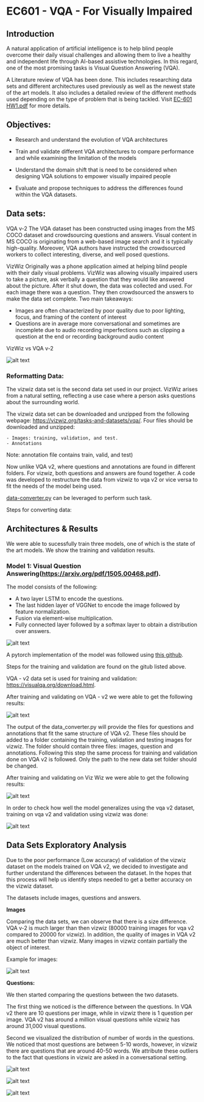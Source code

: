 # EC601 - VQA - For Visually Impaired

## Introduction 

A natural application of artificial intelligence is to help blind people overcome their daily visual challenges and allowing them to live a healthy and independent life through AI-based assistive technologies. In this regard, one of the most promising tasks is Visual Question Answering (VQA).

A Literature review of VQA has been done. This includes researching data sets and different architectures used previously as well as the newest state of the art models. It also includes a detailed review of the different methods used depending on the type of problem that is being tackled. Visit [EC-601 HW1.pdf](https://github.com/mkhalil1998/EC601_Group_Project/blob/main/EC-601%20HW1.pdf) for more details. 

## Objectives:

- Research and understand the evolution of VQA architectures

- Train and validate different VQA architectures to compare performance and while examining the limitation of the models

- Understand the domain shift that is need to be considered when designing VQA solutions to empower visually impaired  people 

- Evaluate and propose techniques to address the differences  found within the VQA datasets.


## Data sets:

VQA v-2 
The VQA dataset has been constructed using images from the MS COCO dataset and crowdsourcing questions and answers. Visual content in MS COCO is originating from a web-based image search and it is typically high-quality. Moreover, VQA authors have instructed the crowdsourced workers to collect interesting, diverse, and well posed questions.

VizWiz
Originally was a phone application aimed at helping blind people with their daily visual problems. VizWiz was allowing visually impaired users to take a picture, ask verbally a question that they would like answered about the picture. After it shut down, the data was collected and used. For each image there was a question. They then crowdsourced the answers to make the data set complete. Two main takeaways: 

 - Images are often characterized by poor quality due to poor lighting, focus, and framing of the content of interest
 - Questions are in average more conversational and sometimes are incomplete due to audio recording imperfections such as clipping a question at the end or recording background audio content

VizWiz vs VQA v-2

![alt text](https://github.com/mkhalil1998/EC601_Group_Project/blob/main/Images/Comparison.png)


### Reformatting Data:

The vizwiz data set is the second data set used in our project. VizWiz arises from a natural setting, reflecting a use case where a person asks questions about the surrounding world. 

The vizwiz data set can be downloaded and unzipped from the following webpage: https://vizwiz.org/tasks-and-datasets/vqa/.
Four files should be downloaded and unzipped: 

    - Images: training, validation, and test. 
    - Annotations
    
Note: annotation file contains train, valid, and test)

Now unlike VQA v2, where questions and annotations are found in different folders. For vizwiz, both questions and answers are found together. A code was developed to restructure the data from vizwiz to vqa v2 or vice versa to fit the needs of the model being used. 

[data-converter.py](https://github.com/mkhalil1998/EC601_Group_Project/blob/main/data-converter.py) can be leveraged to perform such task.

Steps for converting data: 


## Architectures & Results


We were able to sucessfully train three models, one of which is the state of the art models. We show the training and validation results.

### Model 1: Visual Question Answering(https://arxiv.org/pdf/1505.00468.pdf).

  The model consists of the following: 
  - A two layer LSTM to encode the questions.
  - The last hidden layer of VGGNet to encode the image followed by feature normalization. 
  - Fusion via element-wise multiplication.
  - Fully connected layer followed by a softmax layer to obtain a distribution over answers.

![alt text]( https://github.com/mkhalil1998/EC601_Group_Project/blob/main/Images/Architecture_1.png)


  A pytorch implementation of the model was followed using [this github](https://github.com/tbmoon/basic_vqa). 
  
  Steps for the training and validation are found on the gitub listed above. 
  
  VQA - v2 data set is used for training and validation: https://visualqa.org/download.html.

  After training and validating on VQA - v2 we were able to get the following results: 
  
  ![alt text](https://github.com/mkhalil1998/EC601_Group_Project/blob/main/Images/train_val_basic_vqa.png)


The output of the data_converter.py will provide the files for questions and annotations that fit the same structure of VQA v2. These files should be added to a folder containing the training, validation and testing images for vizwiz. The folder should contain three files: images, question and annotations. Following this step the same process for training and validation done on VQA v2 is followed. Only the path to the new data set folder should be changed. 

After training and validating on Viz Wiz we were able to get the following results: 
  
![alt text](https://github.com/mkhalil1998/EC601_Group_Project/blob/main/Images/train_vizwiz_basicvqa.png)


In order to check how well the model generalizes using the vqa v2 dataset, training on vqa v2 and validation using vizwiz was done: 

![alt text](https://github.com/mkhalil1998/EC601_Group_Project/blob/main/Images/val_vizwiz.png)

## Data Sets Exploratory Analysis 

Due to the poor performance (Low accuracy) of validation of the vizwiz dataset on the models trained on VQA v2, we decided to investigate and further understand the differences between the dataset. In the hopes that this process will help us identify steps needed to get a better accuracy on the vizwiz dataset. 

The datasets include images, questions and answers. 

**Images** 

Comparing the data sets, we can observe that there is a size difference. VQA v-2 is much larger than then vizwiz (80000 training images for vqa v2 compared to 20000 for vizwiz). In addition, the quality of images in VQA v2 are much better than vizwiz. Many images in vizwiz contain partially the object of interest. 

Example for images:

![alt text](https://github.com/mkhalil1998/EC601_Group_Project/blob/main/Images/images.png)


**Questions:** 

We then started comparing the questions between the two datasets. 

The first thing we noticed is the difference between the questions. In VQA v2 there are 10 questions per image, while in vizwiz there is 1 question per image. 
VQA v2 has around a million visual questions while vizwiz has around 31,000 visual questions. 

Second we visualized the distribution of number of words in the questions. We noticed that most questions are between 5-10 words, however, in vizwiz there are questions that are around 40-50 words. We attribute these outliers to the fact that questions in vizwiz are asked in a conversational setting. 

![alt text](https://github.com/mkhalil1998/EC601_Group_Project/blob/main/Images/word_dis.png)



![alt text](https://github.com/mkhalil1998/EC601_Group_Project/blob/main/Images/sunburst_questions.png)

![alt text](https://github.com/mkhalil1998/EC601_Group_Project/blob/main/Images/wordcloud_questions.png)

